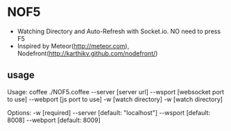 NOF5
====
* Watching Directory and Auto-Refresh with Socket.io. NO need to press F5
* Inspired by Meteor(http://meteor.com), Nodefront(http://karthikv.github.com/nodefront/)

usage
-----
Usage: coffee ./NOF5.coffee --server [server url] --wsport [websocket port to use] --webport [js port to use] -w [watch directory] -w [watch directory]


Options:
  -w         [required]
  --server   [default: "localhost"]
  --wsport   [default: 8008]
  --webport  [default: 8009]
